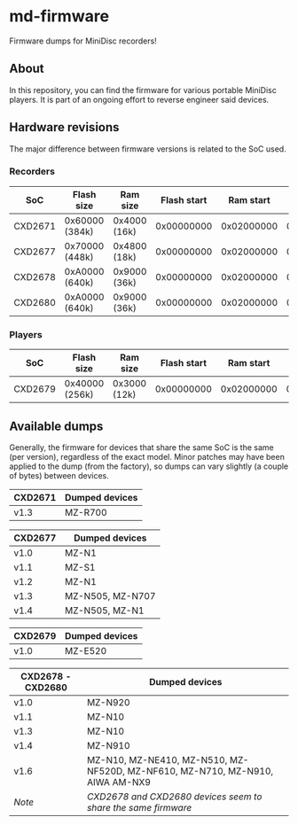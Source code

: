 # md-firmware
Firmware dumps for MiniDisc recorders!

## About
In this repository, you can find the firmware for various portable MiniDisc players. It is part of an ongoing effort to reverse engineer said devices.

## Hardware revisions
The major difference between firmware versions is related to the SoC used. 


### Recorders
| **SoC** | **Flash size** | **Ram size** | **Flash start** | **Ram start** | **Peripherals start** | **CPU Core** | **NetMD** |
|---------|----------------|--------------|-----------------|---------------|-----------------------|--------------|-----------|
| CXD2671 | 0x60000 (384k) | 0x4000 (16k) | 0x00000000      | 0x02000000    | 0x03000000            | ARM7TDMI     | No        |
| CXD2677 | 0x70000 (448k) | 0x4800 (18k) | 0x00000000      | 0x02000000    | 0x03000000            | ARM7TDMI?    | Yes       |
| CXD2678 | 0xA0000 (640k) | 0x9000 (36k) | 0x00000000      | 0x02000000    | 0x03000000            | ARM7TDMI?    | Yes       |
| CXD2680 | 0xA0000 (640k) | 0x9000 (36k) | 0x00000000      | 0x02000000    | 0x03000000            | ARM7TDMI?    | Yes       |

### Players

| **SoC** | **Flash size** | **Ram size** | **Flash start** | **Ram start** | **Peripherals start** | **CPU Core** | **NetMD** |
|---------|----------------|--------------|-----------------|---------------|-----------------------|--------------|-----------|
| CXD2679 | 0x40000 (256k) | 0x3000 (12k) | 0x00000000      | 0x02000000    | 0x03000000            | ARM7TDMI?    | No        |

## Available dumps
Generally, the firmware for devices that share the same SoC is the same (per version), regardless of the exact model. Minor patches may have been applied to the dump (from the factory), so dumps can vary slightly (a couple of bytes) between devices.

| **CXD2671** | **Dumped devices**                                             |
|-------------|----------------------------------------------------------------|
| v1.3        | MZ-R700                                                        |

| **CXD2677** | **Dumped devices**                                             |
|-------------|----------------------------------------------------------------|
| v1.0        | MZ-N1                                                          |
| v1.1        | MZ-S1                                                          |
| v1.2        | MZ-N1                                                          |
| v1.3        | MZ-N505, MZ-N707                                               |
| v1.4        | MZ-N505, MZ-N1                                                 |

| **CXD2679**           | **Dumped devices**                                             |
|-----------------------|----------------------------------------------------------------|
| v1.0                  | MZ-E520                                                        |

| **CXD2678 - CXD2680** | **Dumped devices**                                             |
|-----------------------|----------------------------------------------------------------|
| v1.0                  | MZ-N920                                                        |
| v1.1                  | MZ-N10                                                         |
| v1.3                  | MZ-N10                                                         |
| v1.4                  | MZ-N910                                                        |
| v1.6                  | MZ-N10, MZ-NE410, MZ-N510, MZ-NF520D, MZ-NF610, MZ-N710, MZ-N910, AIWA AM-NX9 |
| _Note_                | _CXD2678 and CXD2680 devices seem to share the same firmware_ |
